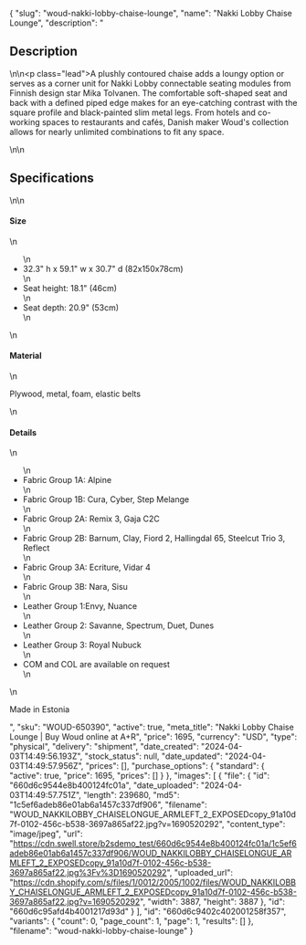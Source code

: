 {
  "slug": "woud-nakki-lobby-chaise-lounge",
  "name": "Nakki Lobby Chaise Lounge",
  "description": "<h2>Description</h2>\n<!-- split -->\n<p class=\"lead\">A plushly contoured chaise adds a loungy option or serves as a corner unit for Nakki Lobby connectable seating modules from Finnish design star Mika Tolvanen. The comfortable soft-shaped seat and back with a defined piped edge makes for an eye-catching contrast with the square profile and black-painted slim metal legs. From hotels and co-working spaces to restaurants and cafés, Danish maker Woud's collection allows for nearly unlimited combinations to fit any space.</p>\n<!-- split -->\n<h2>Specifications</h2>\n<!-- split -->\n<h4>Size</h4>\n<ul>\n<li>32.3\" h x 59.1\" w x 30.7\" d (82x150x78cm)</li>\n<li>Seat height: 18.1\" (46cm)</li>\n<li>Seat depth: 20.9\" (53cm)</li>\n</ul>\n<h4>Material</h4>\n<p>Plywood, metal, foam, elastic belts</p>\n<h4>Details</h4>\n<ul>\n<li>Fabric Group 1A: Alpine</li>\n<li>Fabric Group 1B: Cura, Cyber, Step Melange</li>\n<li>Fabric Group 2A: Remix 3, Gaja C2C</li>\n<li>Fabric Group 2B: Barnum, Clay, Fiord 2, Hallingdal 65, Steelcut Trio 3, Reflect</li>\n<li>Fabric Group 3A: Ecriture, Vidar 4</li>\n<li>Fabric Group 3B: Nara, Sisu</li>\n<li>Leather Group 1:Envy, Nuance</li>\n<li>Leather Group 2: Savanne, Spectrum, Duet, Dunes</li>\n<li>Leather Group 3: Royal Nubuck</li>\n<li>COM and COL are available on request</li>\n</ul>\n<p>Made in Estonia</p>",
  "sku": "WOUD-650390",
  "active": true,
  "meta_title": "Nakki Lobby Chaise Lounge | Buy Woud online at A+R",
  "price": 1695,
  "currency": "USD",
  "type": "physical",
  "delivery": "shipment",
  "date_created": "2024-04-03T14:49:56.193Z",
  "stock_status": null,
  "date_updated": "2024-04-03T14:49:57.956Z",
  "prices": [],
  "purchase_options": {
    "standard": {
      "active": true,
      "price": 1695,
      "prices": []
    }
  },
  "images": [
    {
      "file": {
        "id": "660d6c9544e8b400124fc01a",
        "date_uploaded": "2024-04-03T14:49:57.751Z",
        "length": 239680,
        "md5": "1c5ef6adeb86e01ab6a1457c337df906",
        "filename": "WOUD_NAKKILOBBY_CHAISELONGUE_ARMLEFT_2_EXPOSEDcopy_91a10d7f-0102-456c-b538-3697a865af22.jpg?v=1690520292",
        "content_type": "image/jpeg",
        "url": "https://cdn.swell.store/b2sdemo_test/660d6c9544e8b400124fc01a/1c5ef6adeb86e01ab6a1457c337df906/WOUD_NAKKILOBBY_CHAISELONGUE_ARMLEFT_2_EXPOSEDcopy_91a10d7f-0102-456c-b538-3697a865af22.jpg%3Fv%3D1690520292",
        "uploaded_url": "https://cdn.shopify.com/s/files/1/0012/2005/1002/files/WOUD_NAKKILOBBY_CHAISELONGUE_ARMLEFT_2_EXPOSEDcopy_91a10d7f-0102-456c-b538-3697a865af22.jpg?v=1690520292",
        "width": 3887,
        "height": 3887
      },
      "id": "660d6c95afd4b4001217d93d"
    }
  ],
  "id": "660d6c9402c402001258f357",
  "variants": {
    "count": 0,
    "page_count": 1,
    "page": 1,
    "results": []
  },
  "filename": "woud-nakki-lobby-chaise-lounge"
}